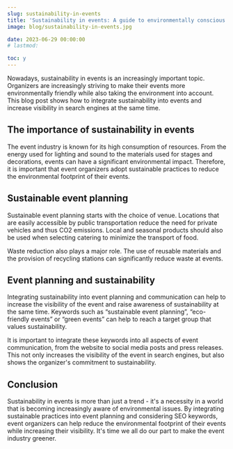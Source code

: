 ```yaml
---
slug: sustainability-in-events
title: 'Sustainability in events: A guide to environmentally conscious event planning'
image: blog/sustainability-in-events.jpg

date: 2023-06-29 00:00:00
# lastmod: 

toc: y
---
```

Nowadays, sustainability in events is an increasingly important topic. Organizers are increasingly striving to make their events more environmentally friendly while also taking the environment into account. This blog post shows how to integrate sustainability into events and increase visibility in search engines at the same time.

## The importance of sustainability in events

The event industry is known for its high consumption of resources. From the energy used for lighting and sound to the materials used for stages and decorations, events can have a significant environmental impact. Therefore, it is important that event organizers adopt sustainable practices to reduce the environmental footprint of their events.

## Sustainable event planning

Sustainable event planning starts with the choice of venue. Locations that are easily accessible by public transportation reduce the need for private vehicles and thus CO2 emissions. Local and seasonal products should also be used when selecting catering to minimize the transport of food.

Waste reduction also plays a major role. The use of reusable materials and the provision of recycling stations can significantly reduce waste at events.

## Event planning and sustainability

Integrating sustainability into event planning and communication can help to increase the visibility of the event and raise awareness of sustainability at the same time. Keywords such as “sustainable event planning”, “eco-friendly events” or “green events” can help to reach a target group that values sustainability.

It is important to integrate these keywords into all aspects of event communication, from the website to social media posts and press releases. This not only increases the visibility of the event in search engines, but also shows the organizer's commitment to sustainability.

## Conclusion

Sustainability in events is more than just a trend - it's a necessity in a world that is becoming increasingly aware of environmental issues. By integrating sustainable practices into event planning and considering SEO keywords, event organizers can help reduce the environmental footprint of their events while increasing their visibility. It's time we all do our part to make the event industry greener.
